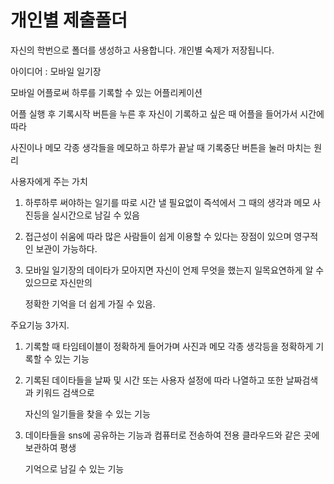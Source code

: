 ﻿개인별 제출폴더
=========

자신의 학번으로 폴더를 생성하고 사용합니다.
개인별 숙제가 저장됩니다.


아이디어 : 모바일 일기장

 

모바일 어플로써 하루를 기록할 수 있는 어플리케이션

어플 실행 후 기록시작 버튼을 누른 후 자신이 기록하고 싶은 때 어플을 들어가서 시간에 따라

사진이나 메모 각종 생각들을 메모하고 하루가 끝날 때 기록중단 버튼을 눌러 마치는 원리

 

사용자에게 주는 가치

 

1. 하루하루 써야하는 일기를 따로 시간 낼 필요없이 즉석에서 그 때의 생각과 메모 사진등을 실시간으로 남길 수 있음


2. 접근성이 쉬움에 따라 많은 사람들이 쉽게 이용할 수 있다는 장점이 있으며 영구적인 보관이 가능하다.
 

3. 모바일 일기장의 데이타가 모아지면 자신이 언제 무엇을 했는지 일목요연하게 알 수 있으므로 자신만의

    정확한 기억을 더 쉽게 가질 수 있음.

 
 

주요기능 3가지.

 
1. 기록할 때 타임테이블이 정확하게 들어가며 사진과 메모 각종 생각등을 정확하게 기록할 수 있는 기능

 
2. 기록된 데이타들을 날짜 및 시간 또는 사용자 설정에 따라 나열하고 또한 날짜검색과 키워드 검색으로

    자신의 일기들을 찾을 수 있는 기능


3. 데이타들을 sns에 공유하는 기능과 컴퓨터로 전송하여 전용 클라우드와 같은 곳에 보관하여 평생

    기억으로 남길 수 있는 기능

